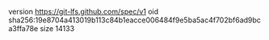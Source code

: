 version https://git-lfs.github.com/spec/v1
oid sha256:19e8704a413019b113c84b1eacce006484f9e5ba5ac4f702bf6ad9bca3ffa78e
size 14133
